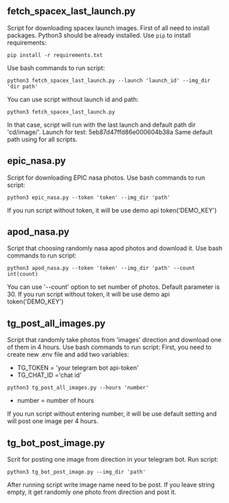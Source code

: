 ## fetch_spacex_last_launch.py
Script for downloading spacex launch images. 
First of all need to install packages.
Python3 should be already installed. 
Use `pip` to install requirements:
```
pip install -r requirements.txt
```

Use bash commands to run script: 


```
python3 fetch_spacex_last_launch.py --launch 'launch_id' --img_dir 'dir path'
``` 
You can use script without launch id and path:
```
python3 fetch_spacex_last_launch.py
```
In that case, script will run with the last launch and default path dir 'cd/image/'. 
Launch for test: 5eb87d47ffd86e000604b38a
Same default path using for all scripts.
## epic_nasa.py
Script for downloading EPIC nasa photos. Use bash commands to run script: 
```
python3 epic_nasa.py --token 'token' --img_dir 'path'
```


If you run script without token, it will be use demo api token('DEMO_KEY')
## apod_nasa.py
Script that choosing randomly nasa apod photos and download it. Use bash commands to run script:


```
python3 apod_nasa.py --token 'token' --img_dir 'path' --count int(count)
```

You can use '--count' option to set number of photos. Default parameter is 30.
If you run script without token, it will be use demo api token('DEMO_KEY')
## tg_post_all_images.py
Script that randomly take photos from 'images' direction and download one of them in 4 hours. Use bash commands to run script:
First, you need to create new .env file and add two variables:
    

* TG_TOKEN = 'your telegram bot api-token'
* TG_CHAT_ID ='chat id'

```
python3 tg_post_all_images.py --hours 'number'
```

* number = number of hours

If you run script without entering number, it will be use default setting and will post one image per 4 hours.


## tg_bot_post_image.py
Scrit for posting one image from direction in your telegram bot. Run script:
```
python3 tg_bot_post_image.py --img_dir 'path'
```

After running script write image name need to be post. If you leave string empty, it get randomly one photo from direction and post it.


